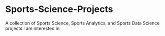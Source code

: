# Sports-Science-Projects
A collection of Sports Science, Sports Analytics, and Sports Data Science projects I am interested in
